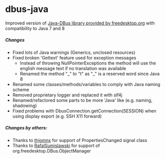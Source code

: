 # dbus-java
Improved version of [Java-DBus library provided by freedesktop.org](https://dbus.freedesktop.org/doc/dbus-java/) with compatibility to Java 7 and 8

##### Changes
  - Fixed lots of Java warnings (Generics, unclosed resources)
  - Fixed broken 'Gettext' feature used for exception messages
    - Instead of throwing NullPointerExceptions the method will use the english message text if no translation was available
    - Renamed the method "\_" to "t" as "\_" is a reserved word since Java 8
  - Renamed some classes/methods/variables to comply with Java naming scheme
  - Removed proprietary logger and replaced it with slf4j
  - Renamed/refactored some parts to be more 'Java' like (e.g. naming, shadowing)
  - Fixed problems with DbusConnection.getConnection(SESSION) when using display export (e.g. SSH X11 forward)
  
##### Changes by others:
   - Thanks to [thjomnx](https://github.com/thjomnx) for support of PropertiesChanged signal class
   - Thanks to [RafalSumislawski](https://github.com/RafalSumislawski) for support of org.freedesktop.DBus.ObjectManager
